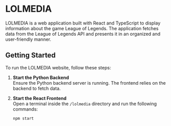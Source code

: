 # LOLMEDIA

LOLMEDIA is a web application built with React and TypeScript to display information about the game League of Legends. The application fetches data from the League of Legends API and presents it in an organized and user-friendly manner.

## Getting Started

To run the LOLMEDIA website, follow these steps:

1. **Start the Python Backend**  
   Ensure the Python backend server is running. The frontend relies on the backend to fetch data.

2. **Start the React Frontend**  
   Open a terminal inside the `/lolmedia` directory and run the following commands:

   ```sh
   npm start
